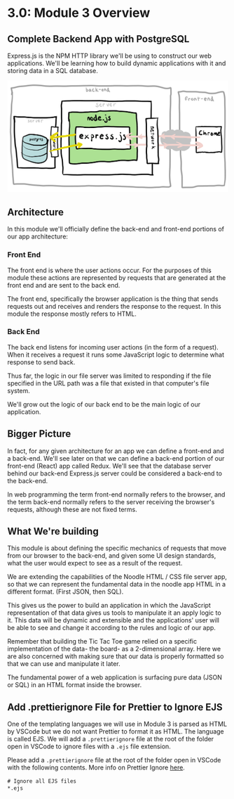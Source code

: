 # 3.0: Module 3 Overview

## **Complete Backend App with PostgreSQL**

Express.js is the NPM HTTP library we'll be using to construct our web applications. We'll be learning how to build dynamic applications with it and storing data in a SQL database.

![The final form of the Express.js app we will build.](../.gitbook/assets/express-4.jpg)

## Architecture

In this module we'll officially define the back-end and front-end portions of our app architecture:

### Front End

The front end is where the user actions occur. For the purposes of this module these actions are represented by requests that are generated at the front end and are sent to the back end.

The front end, specifically the browser application is the thing that sends requests out and receives and renders the response to the request. In this module the response mostly refers to HTML.

### Back End

The back end listens for incoming user actions \(in the form of a request\). When it receives a request it runs some JavaScript logic to determine what response to send back.

Thus far, the logic in our file server was limited to responding if the file specified in the URL path was a file that existed in that computer's file system.

We'll grow out the logic of our back end to be the main logic of our application.

## Bigger Picture

In fact, for any given architecture for an app we can define a front-end and a back-end. We'll see later on that we can define a back-end portion of our front-end \(React\) app called Redux. We'll see that the database server behind our back-end Express.js server could be considered a back-end to the back-end.

In web programming the term front-end normally refers to the browser, and the term back-end normally refers to the server receiving the browser's requests, although these are not fixed terms.

## What We're building

This module is about defining the specific mechanics of requests that move from our browser to the back-end, and given some UI design standards, what the user would expect to see as a result of the request.

We are extending the capabilities of the Noodle HTML / CSS file server app, so that we can represent the fundamental data in the noodle app HTML in a different format. \(First JSON, then SQL\).

This gives us the power to build an application in which the JavaScript representation of that data gives us tools to manipulate it an apply logic to it. This data will be dynamic and extensible and the applications' user will be able to see and change it according to the rules and logic of our app.

Remember that building the Tic Tac Toe game relied on a specific implementation of the data- the board- as a 2-dimensional array. Here we are also concerned with making sure that our data is properly formatted so that we can use and manipulate it later.

The fundamental power of a web application is surfacing pure data \(JSON or SQL\) in an HTML format inside the browser.

## Add .prettierignore File for Prettier to Ignore EJS

One of the templating languages we will use in Module 3 is parsed as HTML by VSCode but we do not want Prettier to format it as HTML. The language is called EJS. We will add a `.prettierignore` file at the root of the folder open in VSCode to ignore files with a `.ejs` file extension. 

Please add a `.prettierignore` file at the root of the folder open in VSCode with the following contents. More info on Prettier Ignore [here](https://prettier.io/docs/en/ignore.html).

```text
# Ignore all EJS files
*.ejs
```

